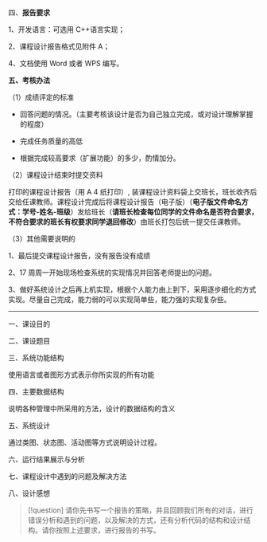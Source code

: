 四、**报告要求**

1、开发语言：可选用 C++语言实现；

2、课程设计报告格式见附件 A；

4、文档使用 Word 或者 WPS 编写。

**五、考核办法**

（1）成绩评定的标准

- 回答问题的情况。（主要考核该设计是否为自己独立完成，或对设计理解掌握的程度）

- 完成任务质量的高低
 
 - 根据完成较高要求（扩展功能）的多少，酌情加分。

（2）课程设计结束时提交资料

打印的课程设计报告（用 A 4 纸打印）, 装课程设计资料袋上交班长，班长收齐后交给任课教师。课程设计完成后将课程设计报告（电子版）（**电子版文件命名方式：学号-姓名-班级**）发给班长（**请班长检查每位同学的文件命名是否符合要求，不符合要求的班长有权要求同学退回修改**）由班长打包后统一提交任课教师。

（3）其他需要说明的

1、最后提交课程设计报告，没有报告没有成绩

2、17 周周一开始现场检查系统的实现情况并回答老师提出的问题。

3、做好系统设计之后再上机实现，根据个人能力由上到下，采用逐步细化的方式实现。尽量自己完成，能力弱的可以实现简单些，能力强的实现复杂些。

---

一、课设目的

二、课设题目

三、系统功能结构

使用语言或者图形方式表示你所实现的所有功能

四、主要数据结构

说明各种管理中所采用的方法，设计的数据结构的含义

五、系统设计

通过类图、状态图、活动图等方式说明设计过程。

六、运行结果展示与分析

七、课程设计中遇到的问题及解决方法

八、设计感想

>[!question] 
>请你先书写一个报告的策略，并且回顾我们所有的对话，进行错误分析和遇到的问题，以及解决的方式，还有分析代码的结构和设计结构。请你按照上述要求，进行报告的书写。